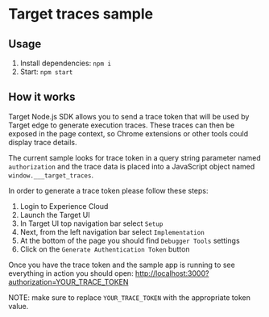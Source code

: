 # Target traces sample

## Usage
1. Install dependencies: `npm i`
2. Start: `npm start`

## How it works
Target Node.js SDK allows you to send a trace token that will be used by Target edge to generate execution traces.
These traces can then be exposed in the page context, so Chrome extensions or other tools could display trace details.

The current sample looks for trace token in a query string parameter named `authorization` and the trace data is 
placed into a JavaScript object named `window.___target_traces`.

In order to generate a trace token please follow these steps:
1. Login to Experience Cloud
2. Launch the Target UI
3. In Target UI top navigation bar select `Setup`
4. Next, from the left navigation bar select `Implementation`
5. At the bottom of the page you should find `Debugger Tools` settings
6. Click on the `Generate Authentication Token` button

Once you have the trace token and the sample app is running to see everything in action you should open:
[http://localhost:3000?authorization=YOUR_TRACE_TOKEN](http://localhost:3000?authorization=YOUR_TRACE_TOKEN)

NOTE: make sure to replace `YOUR_TRACE_TOKEN` with the appropriate token value.
